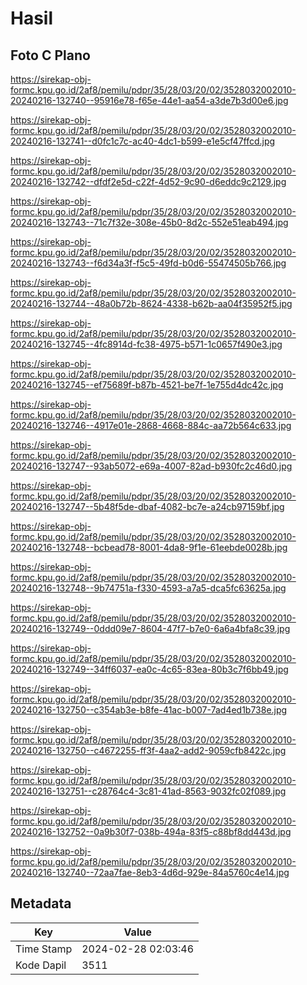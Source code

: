 # Hasil

## Foto C Plano

https://sirekap-obj-formc.kpu.go.id/2af8/pemilu/pdpr/35/28/03/20/02/3528032002010-20240216-132740--95916e78-f65e-44e1-aa54-a3de7b3d00e6.jpg

https://sirekap-obj-formc.kpu.go.id/2af8/pemilu/pdpr/35/28/03/20/02/3528032002010-20240216-132741--d0fc1c7c-ac40-4dc1-b599-e1e5cf47ffcd.jpg

https://sirekap-obj-formc.kpu.go.id/2af8/pemilu/pdpr/35/28/03/20/02/3528032002010-20240216-132742--dfdf2e5d-c22f-4d52-9c90-d6eddc9c2129.jpg

https://sirekap-obj-formc.kpu.go.id/2af8/pemilu/pdpr/35/28/03/20/02/3528032002010-20240216-132743--71c7f32e-308e-45b0-8d2c-552e51eab494.jpg

https://sirekap-obj-formc.kpu.go.id/2af8/pemilu/pdpr/35/28/03/20/02/3528032002010-20240216-132743--f6d34a3f-f5c5-49fd-b0d6-55474505b766.jpg

https://sirekap-obj-formc.kpu.go.id/2af8/pemilu/pdpr/35/28/03/20/02/3528032002010-20240216-132744--48a0b72b-8624-4338-b62b-aa04f35952f5.jpg

https://sirekap-obj-formc.kpu.go.id/2af8/pemilu/pdpr/35/28/03/20/02/3528032002010-20240216-132745--4fc8914d-fc38-4975-b571-1c0657f490e3.jpg

https://sirekap-obj-formc.kpu.go.id/2af8/pemilu/pdpr/35/28/03/20/02/3528032002010-20240216-132745--ef75689f-b87b-4521-be7f-1e755d4dc42c.jpg

https://sirekap-obj-formc.kpu.go.id/2af8/pemilu/pdpr/35/28/03/20/02/3528032002010-20240216-132746--4917e01e-2868-4668-884c-aa72b564c633.jpg

https://sirekap-obj-formc.kpu.go.id/2af8/pemilu/pdpr/35/28/03/20/02/3528032002010-20240216-132747--93ab5072-e69a-4007-82ad-b930fc2c46d0.jpg

https://sirekap-obj-formc.kpu.go.id/2af8/pemilu/pdpr/35/28/03/20/02/3528032002010-20240216-132747--5b48f5de-dbaf-4082-bc7e-a24cb97159bf.jpg

https://sirekap-obj-formc.kpu.go.id/2af8/pemilu/pdpr/35/28/03/20/02/3528032002010-20240216-132748--bcbead78-8001-4da8-9f1e-61eebde0028b.jpg

https://sirekap-obj-formc.kpu.go.id/2af8/pemilu/pdpr/35/28/03/20/02/3528032002010-20240216-132748--9b74751a-f330-4593-a7a5-dca5fc63625a.jpg

https://sirekap-obj-formc.kpu.go.id/2af8/pemilu/pdpr/35/28/03/20/02/3528032002010-20240216-132749--0ddd09e7-8604-47f7-b7e0-6a6a4bfa8c39.jpg

https://sirekap-obj-formc.kpu.go.id/2af8/pemilu/pdpr/35/28/03/20/02/3528032002010-20240216-132749--34ff6037-ea0c-4c65-83ea-80b3c7f6bb49.jpg

https://sirekap-obj-formc.kpu.go.id/2af8/pemilu/pdpr/35/28/03/20/02/3528032002010-20240216-132750--c354ab3e-b8fe-41ac-b007-7ad4ed1b738e.jpg

https://sirekap-obj-formc.kpu.go.id/2af8/pemilu/pdpr/35/28/03/20/02/3528032002010-20240216-132750--c4672255-ff3f-4aa2-add2-9059cfb8422c.jpg

https://sirekap-obj-formc.kpu.go.id/2af8/pemilu/pdpr/35/28/03/20/02/3528032002010-20240216-132751--c28764c4-3c81-41ad-8563-9032fc02f089.jpg

https://sirekap-obj-formc.kpu.go.id/2af8/pemilu/pdpr/35/28/03/20/02/3528032002010-20240216-132752--0a9b30f7-038b-494a-83f5-c88bf8dd443d.jpg

https://sirekap-obj-formc.kpu.go.id/2af8/pemilu/pdpr/35/28/03/20/02/3528032002010-20240216-132740--72aa7fae-8eb3-4d6d-929e-84a5760c4e14.jpg


## Metadata

| Key        | Value               |
| ---------- | ------------------- |
| Time Stamp | 2024-02-28 02:03:46 |
| Kode Dapil | 3511                |



